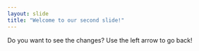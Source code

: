 ```yaml
---
layout: slide
title: "Welcome to our second slide!"
---
```

Do you want to see the changes?
Use the left arrow to go back!
